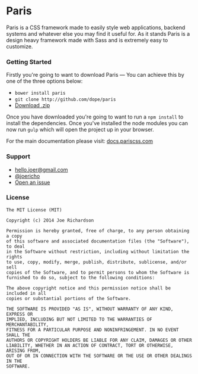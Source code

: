 Paris
===
Paris is a CSS framework made to easily style web applications, backend systems and whatever else you may find it useful for. As it stands Paris is a design heavy framework made with Sass and is extremely easy to customize.


### Getting Started
Firstly you're going to want to download Paris — You can achieve this by one of the three options below:
- `bower install paris`
- `git clone http://github.com/dope/paris`
- [Download .zip](#)

Once you have downloaded you're going to want to run a `npm install` to install the dependencies. Once you've installed the node modules you can now run `gulp` which will open the project up in your browser.

For the main documentation please visit: [docs.pariscss.com](#)

### Support
- [hello.joer@gmail.com](mailto:hello.joer@gmail.com)
- [@joericho](http://twitter.com/joericho)
- [Open an issue](https://github.com/dope/paris/issues/new)

### License

```
The MIT License (MIT)

Copyright (c) 2014 Joe Richardson

Permission is hereby granted, free of charge, to any person obtaining a copy
of this software and associated documentation files (the "Software"), to deal
in the Software without restriction, including without limitation the rights
to use, copy, modify, merge, publish, distribute, sublicense, and/or sell
copies of the Software, and to permit persons to whom the Software is
furnished to do so, subject to the following conditions:

The above copyright notice and this permission notice shall be included in all
copies or substantial portions of the Software.

THE SOFTWARE IS PROVIDED "AS IS", WITHOUT WARRANTY OF ANY KIND, EXPRESS OR
IMPLIED, INCLUDING BUT NOT LIMITED TO THE WARRANTIES OF MERCHANTABILITY,
FITNESS FOR A PARTICULAR PURPOSE AND NONINFRINGEMENT. IN NO EVENT SHALL THE
AUTHORS OR COPYRIGHT HOLDERS BE LIABLE FOR ANY CLAIM, DAMAGES OR OTHER
LIABILITY, WHETHER IN AN ACTION OF CONTRACT, TORT OR OTHERWISE, ARISING FROM,
OUT OF OR IN CONNECTION WITH THE SOFTWARE OR THE USE OR OTHER DEALINGS IN THE
SOFTWARE.
```
